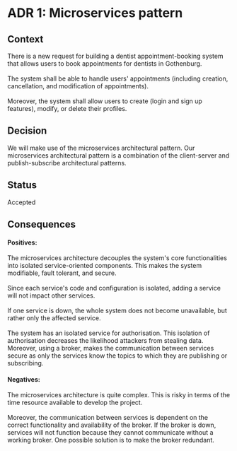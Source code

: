 # ADR 1: Microservices pattern
## Context
There is a new request for building a dentist appointment-booking system that allows users to book appointments for dentists in Gothenburg.
</br>
</br>
The system shall be able to handle users' appointments (including creation, cancellation, and modification of appointments).
</br>
</br>
Moreover, the system shall allow users to create (login and sign up features), modify, or delete their profiles.
</br>
## Decision
We will make use of the microservices architectural pattern. Our microservices architectural pattern is a combination of the client-server and publish-subscribe architectural patterns. 
</br>
## Status
Accepted
</br>
## Consequences
#### Positives:
The microservices architecture decouples the system's core functionalities into isolated service-oriented components. This makes the system modifiable, fault tolerant, and secure. 
</br>
</br>
Since each service's code and configuration is isolated, adding a service will not impact other services.
</br>
</br>
If one service is down, the whole system does not become unavailable, but rather only the affected service.
</br>
</br>
The system has an isolated service for authorisation. This isolation of authorisation decreases the likelihood attackers from stealing data. Moreover, using a broker, makes the communication between services secure as only the services know the topics to which they are publishing or subscribing.
</br>
#### Negatives:
The microservices architecture is quite complex. This is risky in terms of the time resource available to develop the project.
</br>
</br>
Moreover, the communication between services is dependent on the correct functionality and availability of the broker. If the broker is down, services will not function because they cannot communicate without a working broker. One possible solution is to make the broker redundant.


